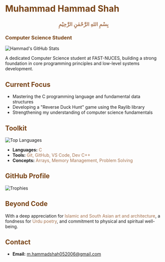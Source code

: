# <span style="color: #784315;">Muhammad Hammad Shah</span>

<h3 align="center" style="color: #A5714D;">بِسْمِ اللهِ الرَّحْمٰنِ الرَّحِيْمِ</h3>

### <span style="color: #784315;">Computer Science Student</span>

![Hammad's GitHub Stats](https://github-readme-stats.vercel.app/api?username=Hammad-GitHub&show_icons=true&count_private=true&hide_title=true&title_color=784315&icon_color=A5714D&text_color=333333&bg_color=00000000&hide_border=true)

A dedicated Computer Science student at FAST-NUCES, building a strong foundation in core programming principles and low-level systems development.

## <span style="color: #784315;">Current Focus</span>

- Mastering the C programming language and fundamental data structures
- Developing a "Reverse Duck Hunt" game using the Raylib library
- Strengthening my understanding of computer science fundamentals

## <span style="color: #784315;">Toolkit</span>

![Top Languages](https://github-readme-stats.vercel.app/api/top-langs/?username=Hammad-GitHub&layout=compact&title_color=784315&text_color=333333&bg_color=00000000&hide_border=true)

- **Languages:** <span style="color: #A5714D;">C</span>
- **Tools:** <span style="color: #A5714D;">Git, GitHub, VS Code, Dev C++</span>
- **Concepts:** <span style="color: #A5714D;">Arrays, Memory Management, Problem Solving</span>

## <span style="color: #784315;">GitHub Profile</span>

![Trophies](https://github-profile-trophy.vercel.app/?username=Hammad-GitHub&theme=flat&no-frame=true&no-bg=true&title=Stars,Commit,Repository&title_color=784315&color=A5714D&margin-w=15)

## <span style="color: #784315;">Beyond Code</span>

With a deep appreciation for <span style="color: #A5714D;">Islamic and South Asian art and architecture</span>, a fondness for <span style="color: #A5714D;">Urdu poetry</span>, and commitment to physical and spiritual well-being.

## <span style="color: #784315;">Contact</span>

- **Email:** [m.hammadshah052006@gmail.com](mailto:m.hammadshah052006@gmail.com)
